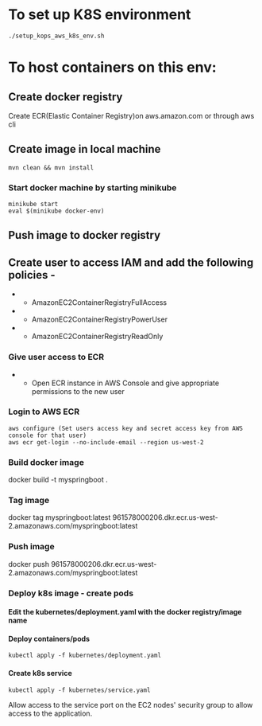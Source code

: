 # To set up K8S environment
````
./setup_kops_aws_k8s_env.sh
````
# To host containers on this env:
## Create docker registry
Create ECR(Elastic Container Registry)on aws.amazon.com or through aws cli
## Create image in local machine
````
mvn clean && mvn install
````
### Start docker machine by starting minikube
````
minikube start
eval $(minikube docker-env)
````
## Push image to docker registry

## Create user to access IAM and add the following policies - 
 * * AmazonEC2ContainerRegistryFullAccess
 * * AmazonEC2ContainerRegistryPowerUser
 * * AmazonEC2ContainerRegistryReadOnly
### Give user access to ECR
 * * Open ECR instance in AWS Console and give appropriate permissions to the new user
### Login to AWS ECR
```
aws configure (Set users access key and secret access key from AWS console for that user)
aws ecr get-login --no-include-email --region us-west-2

```
### Build docker image
docker build -t myspringboot .
### Tag image
docker tag myspringboot:latest 961578000206.dkr.ecr.us-west-2.amazonaws.com/myspringboot:latest
### Push image
docker push 961578000206.dkr.ecr.us-west-2.amazonaws.com/myspringboot:latest
### Deploy k8s image - create pods
#### Edit the kubernetes/deployment.yaml with the docker registry/image name
#### Deploy containers/pods 
````
kubectl apply -f kubernetes/deployment.yaml
````
#### Create k8s service
````
kubectl apply -f kubernetes/service.yaml
````
Allow access to the service port on the EC2 nodes' security group to allow access to the application. 
